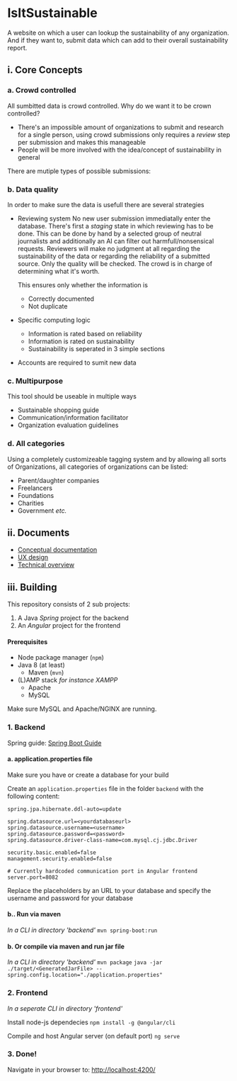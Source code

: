 # IsItSustainable 
A website on which a user can lookup the sustainability of any organization. And if they want to, submit data which can add to their overall sustainability report. 

## i. Core Concepts

### a. Crowd controlled
All sumbitted data is crowd controlled. Why do we want it to be crown controlled?
- There's an impossible amount of organizations to submit and research for a single person, using crowd submissions only requires a *review* step per submission and makes this manageable
- People will be more involved with the idea/concept of sustainability in general

There are mutiple types of possible submissions:

### b. Data quality
In order to make sure the data is usefull there are several strategies
- Reviewing system 
    No new user submission immediatally enter the database. There's first a *staging* state in which reviewing has to be done. This can be done by hand by a selected group of neutral journalists and additionally an AI can filter out harmfull/nonsensical requests. Reviewers will make no judgment at all regarding the sustainability of the data or regarding the reliability of a submitted source. Only the quality will be checked. The crowd is in charge of determining what it's worth.
    
    This ensures only whether the information is
    - Correctly documented
    - Not duplicate
- Specific computing logic
    - Information is rated based on reliability
    - Information is rated on sustainability
    - Sustainability is seperated in 3 simple sections
- Accounts are required to sumit new data

### c. Multipurpose
This tool should be useable in multiple ways
- Sustainable shopping guide
- Communication/information facilitator 
- Organization evaluation guidelines

### d. All categories
Using a completely customizeable tagging system and by allowing all sorts of Organizations, all categories of organizations can be listed:
- Parent/daughter companies
- Freelancers
- Foundations
- Charities
- Government
  *etc.*

## ii. Documents
- [Conceptual documentation](documentation/Documentation.md)
- [UX design](documentation/UX.md)
- [Technical overview](documentation/Technical_Design.md)

## iii. Building
This repository consists of 2 sub projects:
1. A Java *Spring* project for the backend
2. An *Angular* project for the frontend

#### Prerequisites
- Node package manager (`npm`)
- Java 8 (at least)
    - Maven (`mvn`)
- (L)AMP stack
    *for instance XAMPP*
    - Apache
    - MySQL
    
Make sure MySQL and Apache/NGINX are running.

### 1. Backend
Spring guide: [Spring Boot Guide](https://docs.spring.io/spring-boot/docs/1.5.16.RELEASE/reference/html/using-boot-running-your-application.html)

#### a. application.properties file
Make sure you have or create a database for your build

Create an `application.properties` file in the folder `backend` with the following content:
```
spring.jpa.hibernate.ddl-auto=update

spring.datasource.url=<yourdatabaseurl>
spring.datasource.username=<username>
spring.datasource.password=<password>
spring.datasource.driver-class-name=com.mysql.cj.jdbc.Driver

security.basic.enabled=false
management.security.enabled=false

# Currently hardcoded communication port in Angular frontend
server.port=8082
```
Replace the placeholders by an URL to your database and specify the username and password for your database

#### b.. Run via maven
*In a CLI in directory 'backend'*
`mvn spring-boot:run` 

#### b. Or compile via maven and run jar file
*In a CLI in directory 'backend'* 
`mvn package` 
`java -jar ./target/<GeneratedJarFile> --spring.config.location="./application.properties"`

### 2. Frontend
*In a seperate CLI in directory 'frontend'* 

Install node-js dependecies
`npm install -g @angular/cli` 

Compile and host Angular server (on default port)
`ng serve`

### 3. Done!
Navigate in your browser to: [http://localhost:4200/](http://localhost:4200/)
